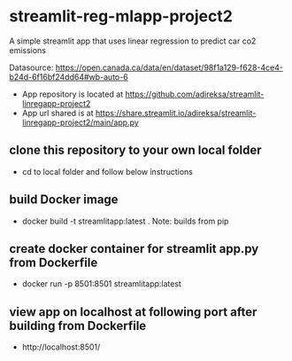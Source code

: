 # streamlit-reg-mlapp-project2
A simple streamlit app that uses linear regression to predict car co2 emissions

Datasource: https://open.canada.ca/data/en/dataset/98f1a129-f628-4ce4-b24d-6f16bf24dd64#wb-auto-6

- App repository is located at https://github.com/adireksa/streamlit-linregapp-project2
- App url shared is at https://share.streamlit.io/adireksa/streamlit-linregapp-project2/main/app.py

## clone this repository to your own local folder
- cd to local folder and follow below instructions

## build Docker image
- docker build -t streamlitapp:latest .
Note: builds from pip

## create docker container for streamlit app.py from Dockerfile
- docker run -p 8501:8501 streamlitapp:latest

## view app on localhost at following port after building from Dockerfile
- http://localhost:8501/
